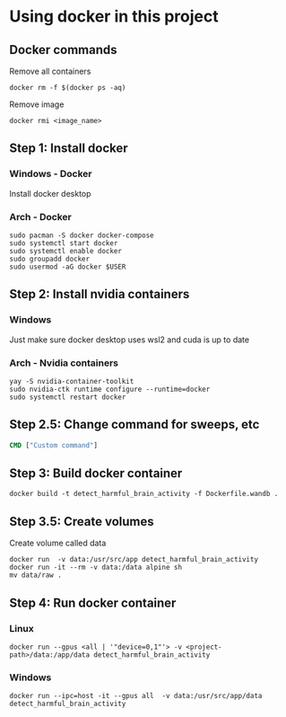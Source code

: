 # Using docker in this project

## Docker commands

Remove all containers

```shell
docker rm -f $(docker ps -aq)
```

Remove image

```shell
docker rmi <image_name>
```

## Step 1: Install docker

### Windows - Docker

Install docker desktop

### Arch - Docker

```shell
sudo pacman -S docker docker-compose
sudo systemctl start docker
sudo systemctl enable docker
sudo groupadd docker
sudo usermod -aG docker $USER
```

## Step 2: Install nvidia containers

### Windows

Just make sure docker desktop uses wsl2 and cuda is up to date

### Arch - Nvidia containers

```shell
yay -S nvidia-container-toolkit
sudo nvidia-ctk runtime configure --runtime=docker
sudo systemctl restart docker
```

## Step 2.5: Change command for sweeps, etc

```Dockerfile
CMD ["Custom command"]
```

## Step 3: Build docker container

```shell
docker build -t detect_harmful_brain_activity -f Dockerfile.wandb .
```

## Step 3.5: Create volumes

Create volume called data
```shell
docker run  -v data:/usr/src/app detect_harmful_brain_activity
docker run -it --rm -v data:/data alpine sh
mv data/raw .
```

## Step 4: Run docker container

### Linux
```shell
docker run --gpus <all | '"device=0,1"'> -v <project-path>/data:/app/data detect_harmful_brain_activity
```

### Windows
```shell
docker run --ipc=host -it --gpus all  -v data:/usr/src/app/data detect_harmful_brain_activity
```
